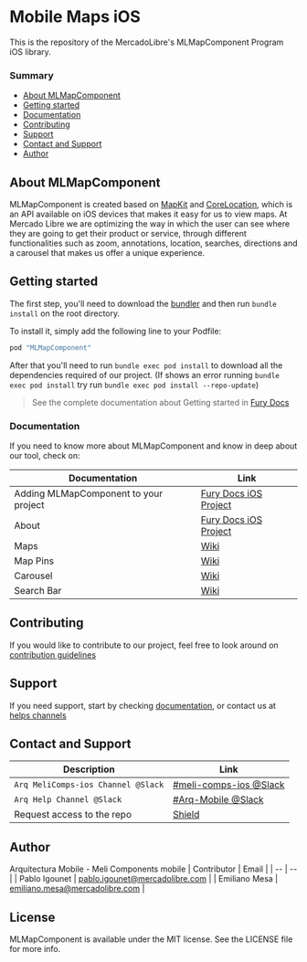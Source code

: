# Mobile Maps iOS
This is the repository of the MercadoLibre's MLMapComponent Program iOS library.

### Summary

- [About MLMapComponent](#about-MLMapComponent)
- [Getting started](#getting-started)
- [Documentation](#documentation)
- [Contributing](#contributing)
- [Support](#support)
- [Contact and Support](#contact-and-support)
- [Author](#author)


## About MLMapComponent

MLMapComponent is created based on [MapKit](https://developer.apple.com/documentation/mapkit?language=objc) and [CoreLocation](https://developer.apple.com/documentation/corelocation/), which is an API available on iOS devices that makes it easy for us to view maps.
At Mercado Libre we are optimizing the way in which the user can see where they are going to get their product or service, through different functionalities such as zoom, annotations, location, searches, directions and a carousel that makes us offer a unique experience.

## Getting started

The first step, you'll need to download the [bundler](https://bundler.io/) and then run `bundle install` on the root directory.

To install
it, simply add the following line to your Podfile:

```ruby
pod "MLMapComponent"
```

After that you'll need to run `bundle exec pod install` to download all the dependencies required of our project. (If shows an error running `bundle exec pod install` try run `bundle exec pod install --repo-update`)
 
> See the complete documentation about Getting started in [Fury Docs](https://furydocs.io/Mobile-Maps-iOS/)

### Documentation
If you need to know more about MLMapComponent and know in deep about our tool, check on:

| Documentation | Link |
| -- | -- |
| Adding MLMapComponent to your project | [Fury Docs iOS Project](https://furydocs.io/Mobile-Maps-iOS/latest/guide/#/getting-started) |
| About | [Fury Docs iOS Project](https://furydocs.io/Mobile-Maps-iOS/latest/guide/#/about) |
| Maps | [Wiki](https://github.com/mercadolibre/mobile-ios_maps/wiki/Map) |
| Map Pins| [Wiki](https://github.com/mercadolibre/mobile-ios_maps/wiki/Map-Pins) |
| Carousel | [Wiki](https://github.com/mercadolibre/mobile-ios_maps/wiki/Carousel) |
| Search Bar | [Wiki](https://github.com/mercadolibre/mobile-ios_maps/wiki/SearchBar) |


## Contributing
If you would like to contribute to our project, feel free to look around on [contribution guidelines](/CONTRIBUTING.md)

## Support
If you need support, start by checking [documentation]([#author](https://furydocs.io/Mobile-Maps-iOS/latest/guide/#/getting-started)), or contact us at [helps channels](#contact-and-support)

## Contact and Support
| Description | Link |
| -- | -- |
| `Arq MeliComps-ios Channel @Slack` | [#meli-comps-ios @Slack](https://slack.com/app_redirect?channel=C02KC9MM26Q) |
| `Arq Help Channel @Slack` | [#Arq-Mobile @Slack](https://slack.com/app_redirect?channel=CSTJ1UPM3) |
| Request access to the repo | [Shield](https://shield.adminml.com/account?c=2029) |


## Author
Arquitectura Mobile - Meli Components mobile
| Contributor | Email |
| -- | -- |
| Pablo Igounet | pablo.igounet@mercadolibre.com |
| Emiliano Mesa | emiliano.mesa@mercadolibre.com |


## License

MLMapComponent is available under the MIT license. See the LICENSE file for more info.
